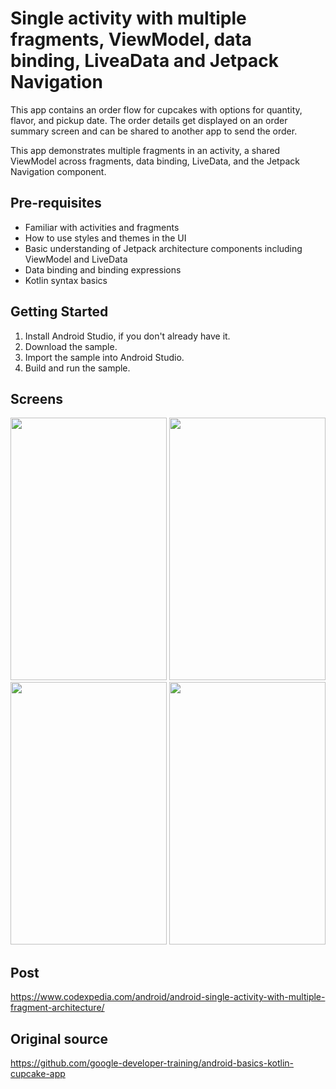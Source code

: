 Single activity with multiple fragments, ViewModel, data binding, LiveaData and Jetpack Navigation
=================================

This app contains an order flow for cupcakes with options for quantity, flavor, and pickup date.
The order details get displayed on an order summary screen and can be shared to another app to
send the order.

This app demonstrates multiple fragments in an activity, a shared ViewModel across fragments,
data binding, LiveData, and the Jetpack Navigation component.


Pre-requisites
--------------
* Familiar with activities and fragments
* How to use styles and themes in the UI
* Basic understanding of Jetpack architecture components including ViewModel and LiveData
* Data binding and binding expressions
* Kotlin syntax basics


Getting Started
---------------
1. Install Android Studio, if you don't already have it.
2. Download the sample.
3. Import the sample into Android Studio.
4. Build and run the sample.

Screens
-------
<img src="https://github.com/codexpedia/android_basic_single_activity_fragments/blob/main/captures/a.png" width="250" height="420" /> <img src="https://github.com/codexpedia/android_basic_single_activity_fragments/blob/main/captures/b.png" width="250" height="420" /> <img src="https://github.com/codexpedia/android_basic_single_activity_fragments/blob/main/captures/c.png" width="250" height="420" /> <img src="https://github.com/codexpedia/android_basic_single_activity_fragments/blob/main/captures/d.png" width="250" height="420" />

Post
-----
https://www.codexpedia.com/android/android-single-activity-with-multiple-fragment-architecture/

Original source
----------------
https://github.com/google-developer-training/android-basics-kotlin-cupcake-app


